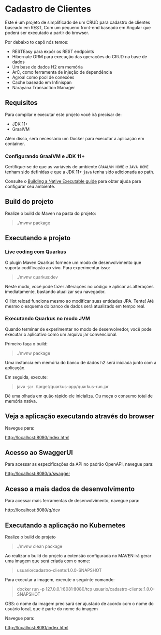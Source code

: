 # Cadastro de Clientes

Este é um projeto de simplificado de um CRUD para cadastro de clientes baseado em REST,
Com um pequeno front-end baseado em Angular que poderá ser executado a partir do browser.

Por debaixo to capô nós temos:
 - RESTEasy para expôr os REST endpoints
 - Hibernate ORM para execução das operações do CRUD na base de dados
 - Um base de dados H2 em memória
 - ArC, como ferramenta de injeção de dependência
 - Agroal como pool de conexões
 - Cache baseado em Infinispan
 - Narayana Transaction Manager

## Requisitos

Para compilar e executar este projeto você irá precisar de:

- JDK 11+
- GraalVM

Além disso, será necessário um Docker para executar a aplicação em container.

### Configurando GraalVM e JDK 11+

Certifique-se de que as variáveis de ambiente `GRAALVM_HOME` e `JAVA_HOME` tenham sido definidas
e que a JDK 11+ `java` tenha sido adicionada ao path.

Consulte o [Building a Native Executable guide](https://quarkus.io/guides/building-native-image)
para obter ajuda para configurar seu ambiente.

## Build do projeto

Realize o build do Maven na pasta do projeto:

> ./mvnw package

## Executando a projeto

### Live coding com Quarkus

O plugin Maven Quarkus fornece um modo de desenvolvimento que suporta
codificação ao vivo. Para experimentar isso:

> ./mvnw quarkus:dev

Neste modo, você pode fazer alterações no código e aplicar as alterações imediatamente, bastando atualizar seu navegador.

O Hot reload funciona mesmo ao modificar suas entidades JPA.
Tente! Até mesmo o esquema do banco de dados será atualizado em tempo real.

### Executando Quarkus no modo JVM

Quando terminar de experimentar no modo de desenvolvedor, você pode executar o aplicativo como um
arquivo jar convencional.

Primeiro faça o build:

> ./mvnw package

Uma instancia em memória do banco de dados h2 será iniciada junto com a aplicação.

Em seguida, execute:

> java -jar ./target/quarkus-app/quarkus-run.jar

Dê uma olhada em quão rápido ele inicializa.
Ou meça o consumo total de memória nativa.

## Veja a aplicação executando através do browser

Navegue para:

<http://localhost:8080/index.html>

## Acesso ao SwaggerUI

Para acessar as especificações da API no padrão OpenAPI, navegue para:

<http://localhost:8080/q/swagger>

## Acesso a mais dados de desenvolvimento

Para acessar mais ferramentas de desenvolvimento, navegue para:

<http://localhost:8080/q/dev>

## Executando a aplicação no Kubernetes

Realize o build do projeto

> ./mvnw clean package

Ao realizar o build do projeto a extensão configurada no MAVEN irá gerar uma imagem
que será criada com o nome:

> usuario/cadastro-cliente:1.0.0-SNAPSHOT

Para executar a imagem, execute o seguinte comando:

> docker run -p 127.0.0.1:8081:8080/tcp usuario/cadastro-cliente:1.0.0-SNAPSHOT

OBS: o nome da imagem precisará ser ajustado de acordo com o nome do usuário local, que é parte do nome da imagem

Navegue para:

<http://localhost:8081/index.html>
